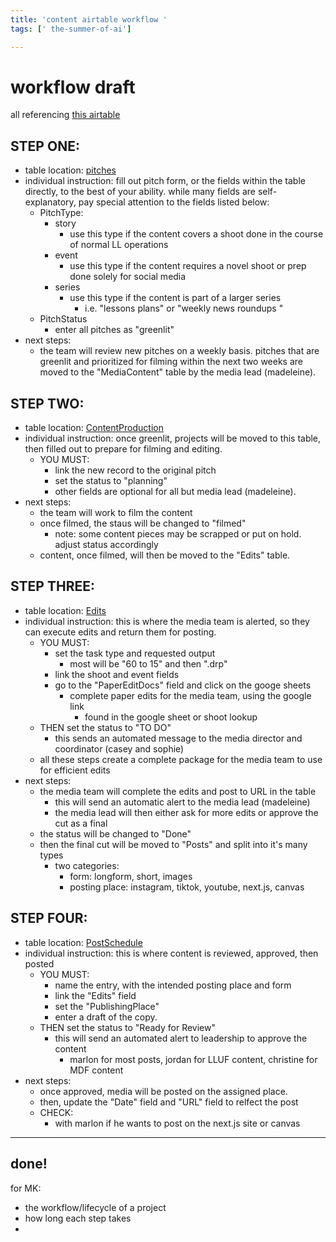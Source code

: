 ```yaml
---
title: 'content airtable workflow '
tags: [' the-summer-of-ai']

---
```


# workflow draft 

all referencing [this airtable](https://airtable.com/appitFkleGG0PVGlW/tblcpNyhT05jMhr3O/viwRyIxnlPymYjWev?blocks=hide)

## STEP ONE: 

* table location: [pitches](https://airtable.com/appitFkleGG0PVGlW/tblcpNyhT05jMhr3O/viwRyIxnlPymYjWev?blocks=hide) 
* individual instruction: fill out pitch form, or the fields within the table directly, to the best of your ability. while many fields are self-explanatory, pay special attention to the fields listed below:
    * PitchType: 
        * story
            * use this type if the content covers a shoot done in the course of normal LL operations
        * event
            * use this type if the content requires a novel shoot or prep done solely for social media
        * series 
            * use this type if the content is part of a larger series
                * i.e. "lessons plans" or "weekly news roundups "
    * PitchStatus 
        * enter all pitches as "greenlit"
* next steps: 
    * the team will review new pitches on a weekly basis. pitches that are greenlit and prioritized for filming within the next two weeks are moved to the "MediaContent" table by the media lead (madeleine). 

## STEP TWO: 

* table location: [ContentProduction](https://airtable.com/appitFkleGG0PVGlW/tblV3nfLupvujYQ0j/viwAcieRWeYxv0lb0?blocks=hide) 
* individual instruction: once greenlit, projects will be moved to this table, then filled out to prepare for filming and editing. 
    * YOU MUST: 
        * link the new record to the original pitch
        * set the status to "planning"
        * other fields are optional for all but media lead (madeleine).
* next steps: 
    * the team will work to film the content
    * once filmed, the staus will be changed to "filmed" 
        * note: some content pieces may be scrapped or put on hold. adjust status accordingly
    * content, once filmed, will then be moved to the "Edits" table. 

## STEP THREE: 

* table location: [Edits](https://airtable.com/appitFkleGG0PVGlW/tblkOdA6Y61pIhcv9/viwEDYrbOQq3q3leo?blocks=hide) 
* individual instruction: this is where the media team is alerted, so they can execute edits and return them for posting.
    * YOU MUST: 
        * set the task type and requested output 
            * most will be "60 to 15" and then ".drp"
        * link the shoot and event fields
        * go to the "PaperEditDocs" field and click on the googe sheets
            * complete paper edits for the media team, using the google link 
                * found in the google sheet or shoot lookup 
    * THEN set the status to "TO DO"
        * this sends an automated message to the media director and coordinator (casey and sophie)
    * all these steps create a complete package for the media team to use for efficient edits
* next steps: 
    * the media team will complete the edits and post to URL in the table
        * this will send an automatic alert to the media lead (madeleine)
        * the media lead will then either ask for more edits or approve the cut as a final
    * the status will be changed to "Done"
    * then the final cut will be moved to "Posts" and split into it's many types 
        * two categories: 
            * form: longform, short, images
            * posting place: instagram, tiktok, youtube, next.js, canvas 

## STEP FOUR: 

* table location: [PostSchedule](https://airtable.com/appitFkleGG0PVGlW/tblR2fukDpuPmSVjn/viwC6Qm1x4JRHaJ2P?blocks=hide) 
* individual instruction: this is where content is reviewed, approved, then posted 
    * YOU MUST:
        * name the entry, with the intended posting place and form 
        * link the "Edits" field
        * set the "PublishingPlace"
        * enter a draft of the copy. 
    * THEN set the status to "Ready for Review"
        * this will send an automated alert to leadership to approve the content 
            * marlon for most posts, jordan for LLUF content, christine for MDF content
* next steps: 
    * once approved, media will be posted on the assigned place. 
    * then, update the "Date" field and "URL" field to relfect the post
    * CHECK:
        * with marlon if he wants to post on the next.js site or canvas

---

## done! 




for MK: 
* the workflow/lifecycle of a project
* how long each step takes
* 